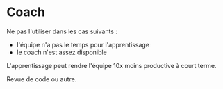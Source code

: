 # Coach

Ne pas l'utiliser dans les cas suivants : 
- l'équipe n'a pas le temps pour l'apprentissage
- le coach n'est assez disponible 

L'apprentissage peut rendre l'équipe 10x moins productive à court terme.

Revue de code ou autre.